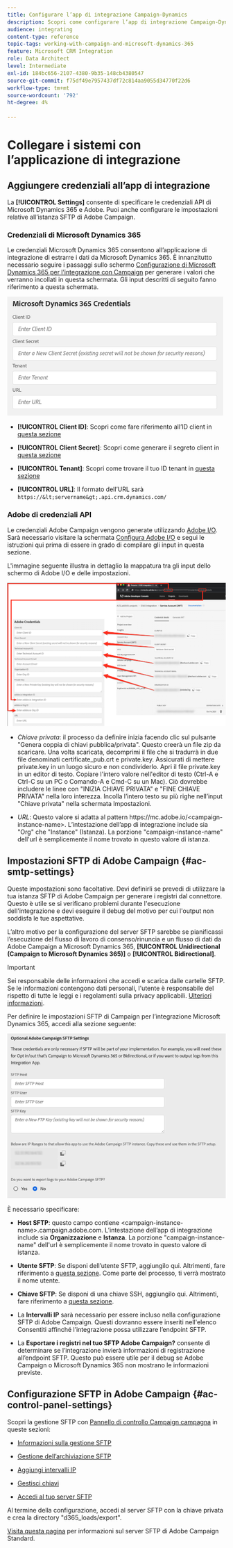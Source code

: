 ```yaml
---
title: Configurare l’app di integrazione Campaign-Dynamics
description: Scopri come configurare l’app di integrazione Campaign-Dynamics
audience: integrating
content-type: reference
topic-tags: working-with-campaign-and-microsoft-dynamics-365
feature: Microsoft CRM Integration
role: Data Architect
level: Intermediate
exl-id: 184bc656-2107-4380-9b35-148cb4380547
source-git-commit: f75df49e7957437df72c814aa9055d34770f22d6
workflow-type: tm+mt
source-wordcount: '792'
ht-degree: 4%

---
```


# Collegare i sistemi con l’applicazione di integrazione

## Aggiungere credenziali all’app di integrazione

La **[!UICONTROL Settings]** consente di specificare le credenziali API di Microsoft Dynamics 365 e Adobe. Puoi anche configurare le impostazioni relative all’istanza SFTP di Adobe Campaign.

### Credenziali di Microsoft Dynamics 365

Le credenziali Microsoft Dynamics 365 consentono all’applicazione di integrazione di estrarre i dati da Microsoft Dynamics 365.  È innanzitutto necessario seguire i passaggi sullo schermo [Configurazione di Microsoft Dynamics 365 per l’integrazione con Campaign](../../integrating/using/d365-acs-configure-d365.md) per generare i valori che verranno incollati in questa schermata. Gli input descritti di seguito fanno riferimento a questa schermata.

![](assets/do-not-localize/d365-to-acs-ui-page-workflows-settings-d365.png)

* **[!UICONTROL Client ID]**: Scopri come fare riferimento all’ID client in [questa sezione](../../integrating/using/d365-acs-configure-d365.md#register-a-new-app)

* **[!UICONTROL Client Secret]**: Scopri come generare il segreto client in [questa sezione](../../integrating/using/d365-acs-configure-d365.md#generate-a-client-secret)

* **[!UICONTROL Tenant]**: Scopri come trovare il tuo ID tenant in [questa sezione](../../integrating/using/d365-acs-configure-d365.md#get-the-tenant-id)

* **[!UICONTROL URL]**: Il formato dell’URL sarà `https://&lt;servername&gt;.api.crm.dynamics.com/`

### Adobe di credenziali API

Le credenziali Adobe Campaign vengono generate utilizzando [Adobe I/O](https://www.adobe.io/). Sarà necessario visitare la schermata [Configura Adobe I/O](../../integrating/using/d365-acs-configure-adobe-io.md) e segui le istruzioni qui prima di essere in grado di compilare gli input in questa sezione.

L&#39;immagine seguente illustra in dettaglio la mappatura tra gli input dello schermo di Adobe I/O e delle impostazioni.

![](assets/do-not-localize/d365-to-acs-ui-page-workflows-settings-adobeio.png)

* *Chiave privata*: il processo da definire inizia facendo clic sul pulsante &quot;Genera coppia di chiavi pubblica/privata&quot;. Questo creerà un file zip da scaricare. Una volta scaricata, decomprimi il file che si tradurrà in due file denominati certificate_pub.crt e private.key. Assicurati di mettere private.key in un luogo sicuro e non condividerlo. Apri il file private.key in un editor di testo. Copiare l&#39;intero valore nell&#39;editor di testo (Ctrl-A e Ctrl-C su un PC o Comando-A e Cmd-C su un Mac). Ciò dovrebbe includere le linee con &quot;INIZIA CHIAVE PRIVATA&quot; e &quot;FINE CHIAVE PRIVATA&quot; nella loro interezza. Incolla l’intero testo su più righe nell’input &quot;Chiave privata&quot; nella schermata Impostazioni.

* *URL*: Questo valore si adatta al pattern https\://mc.adobe.io/&lt;campaign-instance-name>. L’intestazione dell’app di integrazione include sia &quot;Org&quot; che &quot;Instance&quot; (Istanza). La porzione &quot;campaign-instance-name&quot; dell&#39;url è semplicemente il nome trovato in questo valore di istanza.

## Impostazioni SFTP di Adobe Campaign {#ac-smtp-settings}

Queste impostazioni sono facoltative. Devi definirli se prevedi di utilizzare la tua istanza SFTP di Adobe Campaign per generare i registri dal connettore. Questo è utile se si verificano problemi durante l&#39;esecuzione dell&#39;integrazione e devi eseguire il debug del motivo per cui l&#39;output non soddisfa le tue aspettative.

L’altro motivo per la configurazione del server SFTP sarebbe se pianificassi l’esecuzione del flusso di lavoro di consenso/rinuncia e un flusso di dati da Adobe Campaign a Microsoft Dynamics 365, **[!UICONTROL Unidirectional (Campaign to Microsoft Dynamics 365)]** o **[!UICONTROL Bidirectional]**.

>[!IMPORTANT]
>
>Sei responsabile delle informazioni che accedi e scarica dalle cartelle SFTP. Se le informazioni contengono dati personali, l&#39;utente è responsabile del rispetto di tutte le leggi e i regolamenti sulla privacy applicabili. [Ulteriori informazioni](../../integrating/using/d365-acs-notices-and-recommendations.md#acs-msdyn-manage-privacy).

Per definire le impostazioni SFTP di Campaign per l’integrazione Microsoft Dynamics 365, accedi alla sezione seguente:

![](assets/do-not-localize/d365-to-acs-ui-page-workflows-settings-sftp.png)

È necessario specificare:

* **Host SFTP**: questo campo contiene &lt;campaign-instance-name>.campaign.adobe.com. L’intestazione dell’app di integrazione include sia **Organizzazione** e **Istanza**. La porzione &quot;campaign-instance-name&quot; dell&#39;url è semplicemente il nome trovato in questo valore di istanza.

* **Utente SFTP**: Se disponi dell’utente SFTP, aggiungilo qui. Altrimenti, fare riferimento a [questa sezione](#ac-control-panel-settings). Come parte del processo, ti verrà mostrato il nome utente.

* **Chiave SFTP**: Se disponi di una chiave SSH, aggiungilo qui. Altrimenti, fare riferimento a [questa sezione](#ac-control-panel-settings).

* La **Intervalli IP** sarà necessario per essere incluso nella configurazione SFTP di Adobe Campaign. Questi dovranno essere inseriti nell&#39;elenco Consentiti affinché l’integrazione possa utilizzare l’endpoint SFTP.

* La **Esportare i registri nel tuo SFTP Adobe Campaign?** consente di determinare se l’integrazione invierà informazioni di registrazione all’endpoint SFTP. Questo può essere utile per il debug se Adobe Campaign o Microsoft Dynamics 365 non mostrano le informazioni previste.

## Configurazione SFTP in Adobe Campaign {#ac-control-panel-settings}

Scopri la gestione SFTP con [Pannello di controllo Campaign campagna](https://experienceleague.adobe.com/docs/control-panel/using/control-panel-home.html?lang=it) in queste sezioni:

* [Informazioni sulla gestione SFTP](https://experienceleague.adobe.com/docs/control-panel/using/sftp-management/about-sftp-management.html?lang=it#sftp-management)

* [Gestione dell’archiviazione SFTP](https://experienceleague.adobe.com/docs/control-panel/using/sftp-management/key-management.html?lang=en#installing-ssh-key)

* [Aggiungi intervalli IP](https://experienceleague.adobe.com/docs/control-panel/using/sftp-management/ip-range-allow-listing.html?lang=en#sftp-management)

* [Gestisci chiavi](https://experienceleague.adobe.com/docs/control-panel/using/sftp-management/key-management.html?lang=en#sftp-management)

* [Accedi al tuo server SFTP](https://experienceleague.adobe.com/docs/control-panel/using/sftp-management/logging-into-sftp-server.html?lang=en#sftp-management)

Al termine della configurazione, accedi al server SFTP con la chiave privata e crea la directory &quot;d365_loads/export&quot;.

[Visita questa pagina](https://experienceleague.adobe.com/docs/campaign-standard-learn/control-panel/sftp-management/monitoring-server-capacity.html?lang=en#sftp-management) per informazioni sul server SFTP di Adobe Campaign Standard.
